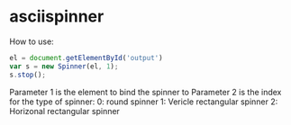 # asciispinner

How to use:

```JavaScript
el = document.getElementById('output')
var s = new Spinner(el, 1); 
s.stop();
```
Parameter 1 is the element to bind the spinner to
Parameter 2 is the index for the type of spinner:
0: round spinner
1: Vericle rectangular spinner
2: Horizonal rectangular spinner
